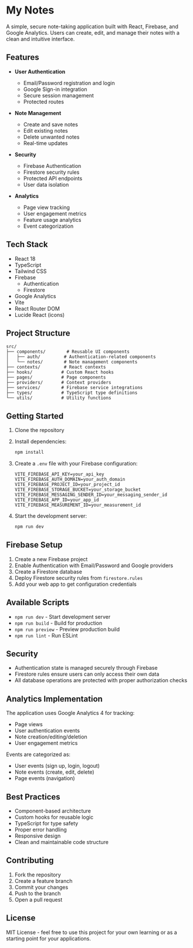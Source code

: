 # My Notes

A simple, secure note-taking application built with React, Firebase, and Google Analytics. Users can create, edit, and manage their notes with a clean and intuitive interface.

## Features

- **User Authentication**
  - Email/Password registration and login
  - Google Sign-in integration
  - Secure session management
  - Protected routes

- **Note Management**
  - Create and save notes
  - Edit existing notes
  - Delete unwanted notes
  - Real-time updates

- **Security**
  - Firebase Authentication
  - Firestore security rules
  - Protected API endpoints
  - User data isolation

- **Analytics**
  - Page view tracking
  - User engagement metrics
  - Feature usage analytics
  - Event categorization

## Tech Stack

- React 18
- TypeScript
- Tailwind CSS
- Firebase
  - Authentication
  - Firestore
- Google Analytics
- Vite
- React Router DOM
- Lucide React (icons)

## Project Structure

```
src/
├── components/        # Reusable UI components
│   ├── auth/         # Authentication-related components
│   └── notes/        # Note management components
├── contexts/         # React contexts
├── hooks/           # Custom React hooks
├── pages/           # Page components
├── providers/       # Context providers
├── services/        # Firebase service integrations
├── types/           # TypeScript type definitions
└── utils/           # Utility functions
```

## Getting Started

1. Clone the repository
2. Install dependencies:
   ```bash
   npm install
   ```

3. Create a `.env` file with your Firebase configuration:
   ```
   VITE_FIREBASE_API_KEY=your_api_key
   VITE_FIREBASE_AUTH_DOMAIN=your_auth_domain
   VITE_FIREBASE_PROJECT_ID=your_project_id
   VITE_FIREBASE_STORAGE_BUCKET=your_storage_bucket
   VITE_FIREBASE_MESSAGING_SENDER_ID=your_messaging_sender_id
   VITE_FIREBASE_APP_ID=your_app_id
   VITE_FIREBASE_MEASUREMENT_ID=your_measurement_id
   ```

4. Start the development server:
   ```bash
   npm run dev
   ```

## Firebase Setup

1. Create a new Firebase project
2. Enable Authentication with Email/Password and Google providers
3. Create a Firestore database
4. Deploy Firestore security rules from `firestore.rules`
5. Add your web app to get configuration credentials

## Available Scripts

- `npm run dev` - Start development server
- `npm run build` - Build for production
- `npm run preview` - Preview production build
- `npm run lint` - Run ESLint

## Security

- Authentication state is managed securely through Firebase
- Firestore rules ensure users can only access their own data
- All database operations are protected with proper authorization checks

## Analytics Implementation

The application uses Google Analytics 4 for tracking:

- Page views
- User authentication events
- Note creation/editing/deletion
- User engagement metrics

Events are categorized as:
- User events (sign up, login, logout)
- Note events (create, edit, delete)
- Page events (navigation)

## Best Practices

- Component-based architecture
- Custom hooks for reusable logic
- TypeScript for type safety
- Proper error handling
- Responsive design
- Clean and maintainable code structure

## Contributing

1. Fork the repository
2. Create a feature branch
3. Commit your changes
4. Push to the branch
5. Open a pull request

## License

MIT License - feel free to use this project for your own learning or as a starting point for your applications.